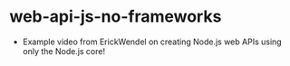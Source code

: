 # web-api-js-no-frameworks

- Example video from ErickWendel on creating Node.js web APIs using only the Node.js core!